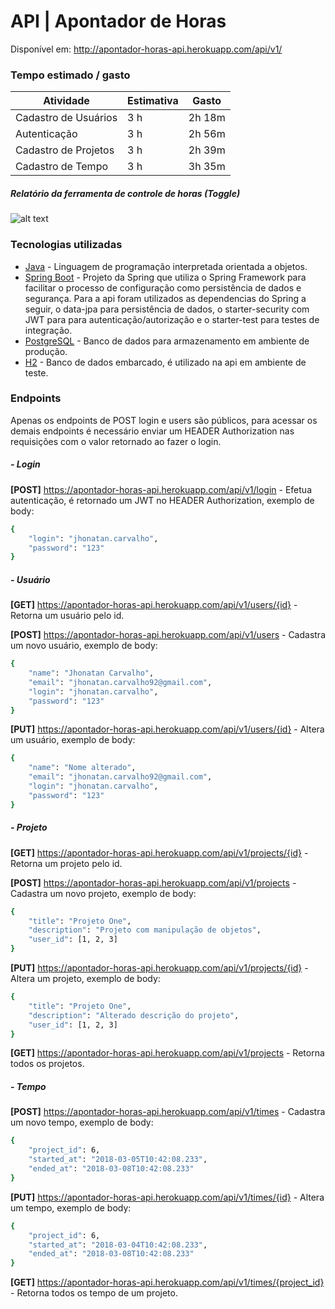 # API | Apontador de Horas
Disponível em: http://apontador-horas-api.herokuapp.com/api/v1/

### Tempo estimado / gasto
| Atividade | Estimativa | Gasto |
| ------ | ------ | ------ |
| Cadastro de Usuários | 3 h | 2h 18m |
| Autenticação | 3 h | 2h 56m |
| Cadastro de Projetos | 3 h | 2h 39m |
| Cadastro de Tempo | 3 h | 3h 35m |
##### Relatório da ferramenta de controle de horas (Toggle)
![alt text](https://s3-sa-east-1.amazonaws.com/jhonatan-carvalho/tempoGasto.png)

### Tecnologias utilizadas
* [Java] - Linguagem de programação interpretada orientada a objetos.
* [Spring Boot] - Projeto da Spring que utiliza o Spring Framework para facilitar o processo de configuração como persistência de dados e segurança. Para a api foram utilizados as dependencias do Spring a seguir, o data-jpa para persistência de dados, o starter-security com JWT para para autenticação/autorização e o starter-test para testes de integração.
* [PostgreSQL] - Banco de dados para armazenamento em ambiente de produção.
* [H2] - Banco de dados embarcado, é utilizado na api em ambiente de teste.

 [Java]: <https://www.java.com/pt_BR/>
 [Spring Boot]: <https://projects.spring.io/spring-boot/>
 [PostgreSQL]: <https://www.postgresql.org/>
 [H2]: <http://www.h2database.com/html/main.html/>

### Endpoints
Apenas os endpoints de POST login e users são públicos, para acessar os demais endpoints é necessário enviar um HEADER Authorization nas requisições com o valor retornado ao fazer o login.

##### - Login
__[POST]__ https://apontador-horas-api.herokuapp.com/api/v1/login - Efetua autenticação, é retornado um JWT no HEADER Authorization, exemplo de body:
```sh
{
	"login": "jhonatan.carvalho",
	"password": "123"
}
```

##### - Usuário
__[GET]__ https://apontador-horas-api.herokuapp.com/api/v1/users/{id} - Retorna um usuário pelo id.

__[POST]__ https://apontador-horas-api.herokuapp.com/api/v1/users - Cadastra um novo usuário, exemplo de body:
```sh
{
	"name": "Jhonatan Carvalho",
	"email": "jhonatan.carvalho92@gmail.com",
	"login": "jhonatan.carvalho",
	"password": "123"
}
```

__[PUT]__ https://apontador-horas-api.herokuapp.com/api/v1/users/{id} - Altera um usuário, exemplo de body:
```sh
{
	"name": "Nome alterado",
	"email": "jhonatan.carvalho92@gmail.com",
	"login": "jhonatan.carvalho",
	"password": "123"
}
```

##### - Projeto
__[GET]__ https://apontador-horas-api.herokuapp.com/api/v1/projects/{id} - Retorna um projeto pelo id.

__[POST]__ https://apontador-horas-api.herokuapp.com/api/v1/projects - Cadastra um novo projeto, exemplo de body:
```sh
{
	"title": "Projeto One",
	"description": "Projeto com manipulação de objetos",
	"user_id": [1, 2, 3]
}
```

__[PUT]__ https://apontador-horas-api.herokuapp.com/api/v1/projects/{id} - Altera um projeto, exemplo de body:
```sh
{
	"title": "Projeto One",
	"description": "Alterado descrição do projeto",
	"user_id": [1, 2, 3]
}
```

__[GET]__ https://apontador-horas-api.herokuapp.com/api/v1/projects - Retorna todos os projetos.

##### - Tempo
__[POST]__ https://apontador-horas-api.herokuapp.com/api/v1/times - Cadastra um novo tempo, exemplo de body:
```sh
{
    "project_id": 6,
    "started_at": "2018-03-05T10:42:08.233",
    "ended_at": "2018-03-08T10:42:08.233"
}
```

__[PUT]__ https://apontador-horas-api.herokuapp.com/api/v1/times/{id} - Altera um tempo, exemplo de body:
```sh
{
    "project_id": 6,
    "started_at": "2018-03-04T10:42:08.233",
    "ended_at": "2018-03-08T10:42:08.233"
}
```

__[GET]__ https://apontador-horas-api.herokuapp.com/api/v1/times/{project_id} - Retorna todos os tempo de um projeto.